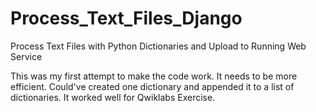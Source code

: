 # Process_Text_Files_Django
Process Text Files with Python Dictionaries and Upload to Running Web Service

This was my first attempt to make the code work. It needs to be more efficient.
Could've created one dictionary and appended it to a list of dictionaries.
It worked well for Qwiklabs Exercise.
